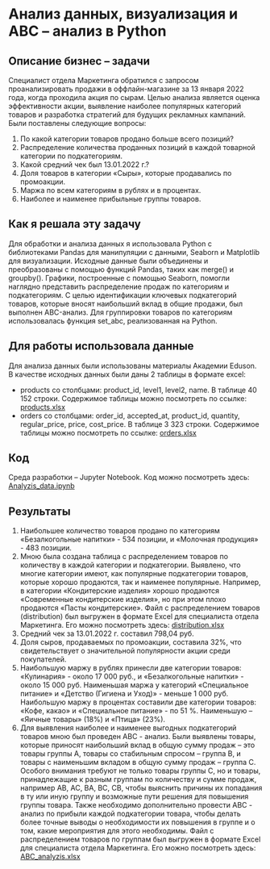# Анализ данных, визуализация и ABC – анализ в Python

## Описание бизнес – задачи

Специалист отдела Маркетинга обратился с запросом проанализировать продажи в оффлайн-магазине за 13 января 2022 года, когда проходила акция по сырам. Целью анализа является оценка эффективности акции, выявление наиболее популярных категорий товаров и разработка стратегий для будущих рекламных кампаний. Были поставлены следующие вопросы:
1)	По какой категории товаров продано больше всего позиций?
2)	Распределение количества проданных позиций в каждой товарной категории по подкатегориям.
3)	Какой средний чек был 13.01.2022 г.?
4)	Доля товаров в категории «Сыры», которые продавались по промоакции.
5)	Маржа по всем категориям в рублях и в процентах.
6)	Наиболее и наименее прибыльные группы товаров.

## Как я решала эту задачу

Для обработки и анализа данных я использовала Python с библиотеками Pandas для манипуляции с данными, Seaborn и Matplotlib для визуализации. Исходные данные были объединены и преобразованы с помощью функций Pandas, таких как merge() и groupby(). Графики, построенные с помощью Seaborn, помогли наглядно представить распределение продаж по категориям и подкатегориям.
 С целью идентификации ключевых подкатегорий товаров, которые вносят наибольший вклад в общие продажи, был выполнен ABC-анализ. Для группировки товаров по категориям использовалась функция set_abc, реализованная на Python.

## Для работы использовала данные

Для анализа данных были использованы материалы Академии Eduson. В качестве исходных данных были даны 2 таблицы в формате excel: 
*	products со столбцами: product_id, level1, level2, name. В таблице 40 152 строки. Содержимое таблицы можно посмотреть по ссылке: [products.xlsx](./data/products.xlsx)
*	orders со столбцами: order_id, accepted_at, product_id, quantity, regular_price, price, cost_price. В таблице 3 323 строки. Содержимое таблицы можно посмотреть по ссылке: [orders.xlsx](./data/orders.xlsx)

## Код

Среда разработки – Jupyter Notebook. Код можно посмотреть здесь: [Analyzis_data.ipynb](./Analyzis_data.ipynb)  

## Результаты

1.	Наибольшее количество товаров продано по категориям «Безалкогольные напитки» - 534 позиции, и «Молочная продукция» - 483 позиции.
2.	Мною была создана таблица с распределением товаров по количеству в каждой категории и подкатегории. Выявлено, что многие категории имеют, как популярные подкатегории товаров, которые хорошо продаются, так и наименее популярные. Например, в категории «Кондитерские изделия» хорошо продаются «Современные кондитерские изделия», но при этом плохо продаются «Пасты кондитерские».
Файл с распределением товаров (distribution) был выгружен в формате Excel для специалиста отдела Маркетинга. Его можно посмотреть здесь: [distribution.xlsx](./results/distribution.xlsx)
3.	Средний чек за 13.01.2022 г. составил 798,04 руб.
4.	Доля сыров, продаваемых по промоакции, составила 32%, что свидетельствует о значительной популярности акции среди покупателей.
5.	Наибольшую маржу в рублях принесли две категории товаров: «Кулинария» - около 17 000 руб., и «Безалкогольные напитки» - около 15 000 руб. Наименьшая маржа у категорий «Специальное питание» и «Детство (Гигиена и Уход)» - меньше 1 000 руб.
Наибольшую маржу в процентах составили две категории товаров: «Кофе, какао» и «Специальное питание» - по 51 %. Наименьшую – «Яичные товары» (18%) и «Птица» (23%).
6.	Для выявления наиболее и наименее выгодных подкатегорий товаров мною был проведен АВС - анализ. Были выявлены товары, которые приносят наибольший вклад в общую сумму продаж – это товары группы А, товары со стабильным спросом – группа В, и товары с наименьшим вкладом в общую сумму продаж – группа С.
Особого внимания требуют не только товары группы С, но и товары, принадлежащие к разным группам по количеству и сумме продаж, например АВ, АС, ВА, ВС, СВ, чтобы выяснить причины их попадания в ту или иную группу и возможные пути решения для повышения группы товара.
Также необходимо дополнительно провести АВС - анализ по прибыли каждой подкатегории товара, чтобы делать более точные выводы о необходимости их повышения в группе и о том, какие мероприятия для этого необходимы.
Файл с распределением товаров по группам был выгружен в формате Excel для специалиста отдела Маркетинга. Его можно посмотреть здесь: [ABC_analyzis.xlsx](./results/ABC_analyzis.xlsx)
